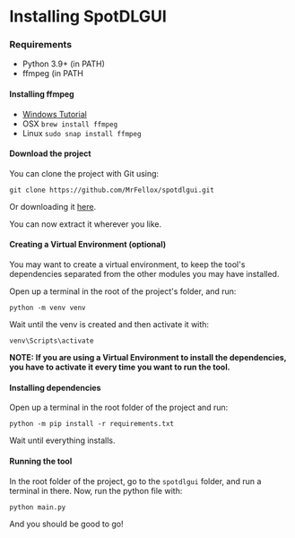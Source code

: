 # Installing SpotDLGUI

### Requirements

- Python 3.9+ (in PATH)
- ffmpeg (in PATH

#### Installing ffmpeg

- [Windows Tutorial](https://windowsloop.com/install-ffmpeg-windows-10/)
- OSX `brew install ffmpeg`
- Linux `sudo snap install ffmpeg`

#### Download the project

You can clone the project with Git using:

```
git clone https://github.com/MrFellox/spotdlgui.git
```

Or downloading it [here](https://github.com/MrFellox/spotdlgui/archive/refs/heads/main.zip).

You can now extract it wherever you like.

#### Creating a Virtual Environment (optional)

You may want to create a virtual environment, to keep the tool's dependencies separated from the other modules you may have installed.

Open up a terminal in the root of the project's folder, and run:

```
python -m venv venv
```

Wait until the venv is created and then activate it with:

```
venv\Scripts\activate
```

**NOTE: If you are using a Virtual Environment to install the dependencies, you have to activate it every time you want to run the tool.**

#### Installing dependencies

Open up a terminal in the root folder of the project and run:

```
python -m pip install -r requirements.txt
```

Wait until everything installs.

#### Running the tool

In the root folder of the project, go to the `spotdlgui` folder, and run a terminal in there.
Now, run the python file with:

```
python main.py
```

And you should be good to go!